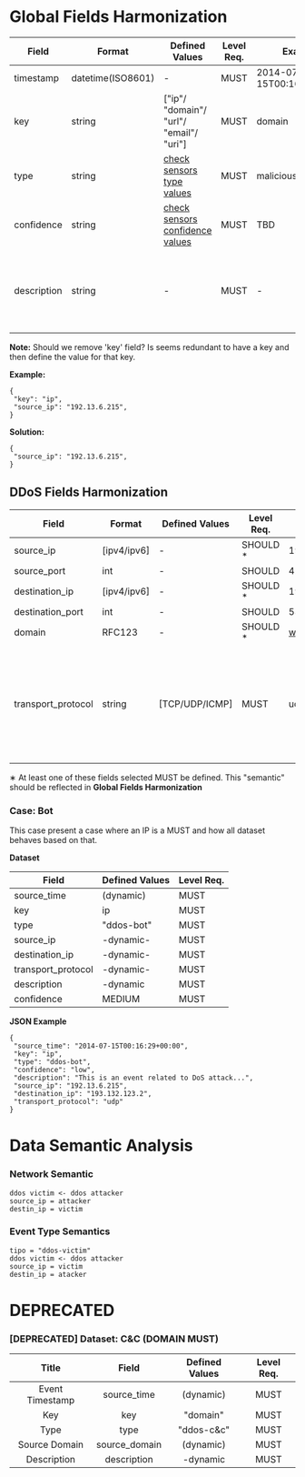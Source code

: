 # Global Fields Harmonization

Field|Format|Defined Values|Level Req.|Example|Field Description|
|---|---|---|---|---|-----------|
|timestamp|datetime(ISO8601)|-|MUST|2014-07-15T00:16:29+00:00||
|key|string|["ip"/ "domain"/ "url"/ "email"/ "uri"]|MUST|domain|....|
|type|string|[check sensors type values](http://nowhere.com)|MUST|malicious-website|....|
|confidence|string|[check sensors confidence values](http://nowhere.com)|MUST|TBD|....|
|description|string|-|MUST|-|Free text characterising the report and should be used for human readable|

**Note:** Should we remove 'key' field? Is seems redundant to have a key and then define the value for that key.

**Example:**
```
{
 "key": "ip",
 "source_ip": "192.13.6.215",
}
```
**Solution:**
```
{
 "source_ip": "192.13.6.215",
}
```

## DDoS Fields Harmonization
Field|Format|Defined Values|Level Req.|Example|Field Description|
|---|---|---|---|---|-----------|
|source_ip|[ipv4/ipv6]|-|SHOULD *|193.136.2.192|-|
|source_port|int|-|SHOULD|4234|-|
|destination_ip|[ipv4/ipv6]|-|SHOULD *|193.136.100.192|-|
|destination_port|int|-|SHOULD|53|-|
|domain|RFC123|-|SHOULD *|www.botfree.eu|-|
|transport_protocol|string|[TCP/UDP/ICMP]|MUST|udp|This field is used to give ifnroamtion about the attack for example attack by UDP Flooding...|

∗ At least one of these fields selected MUST be defined. This "semantic" should be reflected in **Global Fields Harmonization**

### Case: Bot

This case present a case where an IP is a MUST and how all dataset behaves based on that.

**Dataset**

Field|Defined Values|Level Req.|
|---|---|---|
|source_time|(dynamic)|MUST|
|key|ip|MUST|
|type|"ddos-bot"|MUST|
|source_ip|-dynamic-|MUST|
|destination_ip|-dynamic-|MUST|
|transport_protocol|-dynamic-|MUST|
|description|-dynamic|MUST|
|confidence|MEDIUM|MUST|

**JSON Example**
```
{
 "source_time": "2014-07-15T00:16:29+00:00",
 "key": "ip",
 "type": "ddos-bot",
 "confidence": "low",
 "description": "This is an event related to DoS attack...",
 "source_ip": "192.13.6.215",
 "destination_ip": "193.132.123.2",
 "transport_protocol": "udp"
}
```


# Data Semantic Analysis

### Network Semantic

```
ddos victim <- ddos attacker
source_ip = attacker
destin_ip = victim  
```

### Event Type Semantics

```
tipo = "ddos-victim"
ddos victim <- ddos attacker
source_ip = victim
destin_ip = atacker  
```




# DEPRECATED

### [DEPRECATED] Dataset: C&C (DOMAIN MUST)

|Title|Field|Defined Values|Level Req.|
|:---:|:---:|:---:|:---:|
|Event Timestamp|source_time|(dynamic)|MUST|
|Key|key|"domain"|MUST|
|Type|type|"ddos-c&c"|MUST|
|Source Domain|source_domain|(dynamic)|MUST|
|Description|description|-dynamic|MUST|
